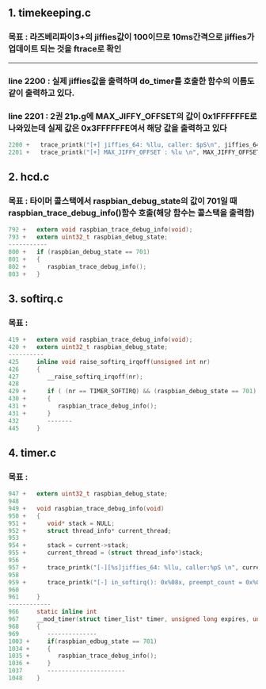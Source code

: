 ## 1. timekeeping.c
### 목표 : 라즈베리파이3+의 jiffies값이 100이므로 10ms간격으로 jiffies가 업데이트 되는 것을 ftrace로 확인
---

### line 2200 : 실제 jiffies값을 출력하며 do_timer를 호출한 함수의 이름도 같이 출력하고 있다.
### line 2201 : 2권 21p.g에 MAX_JIFFY_OFFSET의 값이 0x1FFFFFFE로 나와있는데 실제 값은 0x3FFFFFFE여서 해당 값을 출력하고 있다
``` c
2200 +   trace_printk("[+] jiffies_64: %llu, caller: $pS\n", jiffies_64, (void*)__built_in_return_address(0));
2201 +   trace_printk("[+] MAX_JIFFY_OFFSET : %lu \n", MAX_JIFFY_OFFSET);
```

## 2. hcd.c
### 목표 : 타이머 콜스택에서 raspbian_debug_state의 값이 701일 때 raspbian_trace_debug_info()함수 호출(해당 함수는 콜스택을 출력함)
``` c
792 +   extern void raspbian_trace_debug_info(void);
793 +   extern uint32_t raspbian_debug_state;
-----------
800 +   if (raspbian_debug_state == 701)
801 +   {
802 +      raspbian_trace_debug_info();
803 +   }
```

## 3. softirq.c
### 목표 : 
``` c
419 +   extern void raspbian_trace_debug_info(void);
420 +   extern uint32_t raspbian_debug_state;
----------
425     inline void raise_softirq_irqoff(unsigned int nr)
426     {
427        __raise_softirq_irqoff(nr);
428
429 +      if ( (nr == TIMER_SOFTIRQ) && (raspbian_debug_state == 701) )
430 +      {
431 +         raspbian_trace_debug_info();
431 +      }
432        -------
445     }
```

## 4. timer.c
### 목표 : 
``` c
947 +   extern uint32_t raspbian_debug_state;
948
949 +   void raspbian_trace_debug_info(void)
950 +   {
951 +      void* stack = NULL;
952 +      struct thread_info* current_thread;
953
954 +      stack = current->stack;
955 +      current_thread = (struct thread_info*)stack;
956
957 +      trace_printk("[-][%s]jiffies_64: %llu, caller:%pS \n", current->comm, jiffies_64, (void*)__builtin_return_address(0));
958
959 +      trace_printk("[-] in_softirq(): 0x%08x, preempt_count = 0x%08x \n", (unsigned int)in_softirq(), (unsigned int)current_thread->preempt_count);
960        
961     }
------------
966     static inline int
967     __mod_timer(struct timer_list* timer, unsigned long expires, unsigned int options)
968     {
969        --------------
1003 +     if(raspbian_edbug_state == 701)
1034 +     {
1035 +        raspbian_trace_debug_info();
1036 +     }
1037       ----------------------
1048    }
```
